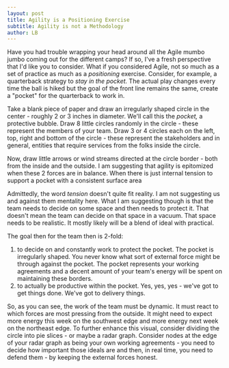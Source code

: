 ```yaml
---
layout: post
title: Agility is a Positioning Exercise
subtitle: Agility is not a Methodology
author: LB
---
```


Have you had trouble wrapping your head around all the Agile mumbo jumbo coming out for the different camps? If so, I've a fresh perspective that I'd like you to consider. What if you considered Agile, not so much as a set of practice as much as a _positioning_ exercise. Consider, for example, a quarterback strategy to _stay in the pocket._ The actual play changes every time the ball is hiked but the goal of the front line remains the same, create a "pocket" for the quarterback to work in.

Take a blank piece of paper and draw an irregularly shaped circle in the center - roughly 2 or 3 inches in diameter. We'll call this the _pocket,_ a protective bubble. Draw 8 little circles randomly in the circle - these represent the members of your team. Draw 3 or 4 circles each on the left, top, right and bottom of the circle - these represent the stakeholders and in general, entities that require services from the folks inside the circle.

Now, draw little arrows or wind streams directed at the circle border - both from the inside and the outside. I am suggesting that agility is epitomized when these 2 forces are in balance. When there is just internal tension to support a pocket with a consistent surface area

Admittedly, the word _tension_ doesn't quite fit reality. I am not suggesting us and against them mentality here. What I am suggesting though is that the team needs to decide on some space and then needs to protect it. That doesn't mean the team can decide on that space in a vacuum. That space needs to be realistic. It mostly likely will be a blend of ideal with practical.

The goal then for the team then is 2-fold:

1. to decide on and constantly work to protect the pocket. The pocket is irregularly shaped. You never know what sort of external force might be through against the pocket. The pocket represents your working agreements and a decent amount of your team's energy will be spent on maintaining these borders.
2. to actually be productive within the pocket. Yes, yes, yes - we've got to get things done. We've got to delivery things.

So, as you can see, the work of the team must be dynamic. It must react to which forces are most pressing from the outside. It might need to expect more energy this week on the southwest edge and more energy next week on the northeast edge. To further enhance this visual, consider dividing the circle into pie slices - or maybe a radar graph. Consider nodes at the edge of your radar graph as being your own working agreements - you need to decide how important those ideals are and then, in real time, you need to defend them - by keeping the external forces honest.

